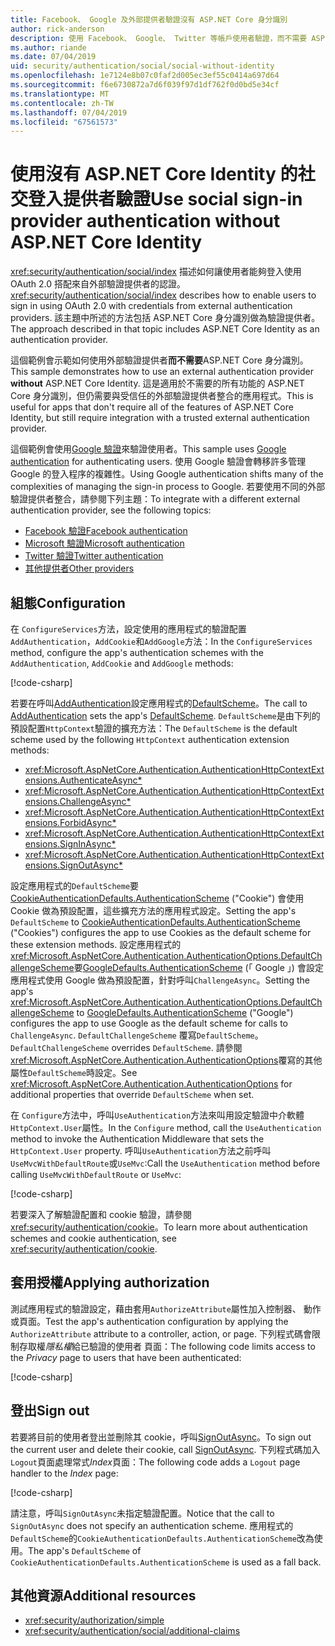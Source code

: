 ```yaml
---
title: Facebook、 Google 及外部提供者驗證沒有 ASP.NET Core 身分識別
author: rick-anderson
description: 使用 Facebook、 Google、 Twitter 等帳戶使用者驗證，而不需要 ASP.NET Core 身分識別的說明。
ms.author: riande
ms.date: 07/04/2019
uid: security/authentication/social/social-without-identity
ms.openlocfilehash: 1e7124e8b07c0faf2d005ec3ef55c0414a697d64
ms.sourcegitcommit: f6e6730872a7d6f039f97d1df762f0d0bd5e34cf
ms.translationtype: MT
ms.contentlocale: zh-TW
ms.lasthandoff: 07/04/2019
ms.locfileid: "67561573"
---
```

# <a name="use-social-sign-in-provider-authentication-without-aspnet-core-identity"></a><span data-ttu-id="871dd-103">使用沒有 ASP.NET Core Identity 的社交登入提供者驗證</span><span class="sxs-lookup"><span data-stu-id="871dd-103">Use social sign-in provider authentication without ASP.NET Core Identity</span></span>

<span data-ttu-id="871dd-104"><xref:security/authentication/social/index> 描述如何讓使用者能夠登入使用 OAuth 2.0 搭配來自外部驗證提供者的認證。</span><span class="sxs-lookup"><span data-stu-id="871dd-104"><xref:security/authentication/social/index> describes how to enable users to sign in using OAuth 2.0 with credentials from external authentication providers.</span></span> <span data-ttu-id="871dd-105">該主題中所述的方法包括 ASP.NET Core 身分識別做為驗證提供者。</span><span class="sxs-lookup"><span data-stu-id="871dd-105">The approach described in that topic includes ASP.NET Core Identity as an authentication provider.</span></span>

<span data-ttu-id="871dd-106">這個範例會示範如何使用外部驗證提供者**而不需要**ASP.NET Core 身分識別。</span><span class="sxs-lookup"><span data-stu-id="871dd-106">This sample demonstrates how to use an external authentication provider **without** ASP.NET Core Identity.</span></span> <span data-ttu-id="871dd-107">這是適用於不需要的所有功能的 ASP.NET Core 身分識別，但仍需要與受信任的外部驗證提供者整合的應用程式。</span><span class="sxs-lookup"><span data-stu-id="871dd-107">This is useful for apps that don't require all of the features of ASP.NET Core Identity, but still require integration with a trusted external authentication provider.</span></span>

<span data-ttu-id="871dd-108">這個範例會使用[Google 驗證](xref:security/authentication/google-logins)來驗證使用者。</span><span class="sxs-lookup"><span data-stu-id="871dd-108">This sample uses [Google authentication](xref:security/authentication/google-logins) for authenticating users.</span></span> <span data-ttu-id="871dd-109">使用 Google 驗證會轉移許多管理 Google 的登入程序的複雜性。</span><span class="sxs-lookup"><span data-stu-id="871dd-109">Using Google authentication shifts many of the complexities of managing the sign-in process to Google.</span></span> <span data-ttu-id="871dd-110">若要使用不同的外部驗證提供者整合，請參閱下列主題：</span><span class="sxs-lookup"><span data-stu-id="871dd-110">To integrate with a different external authentication provider, see the following topics:</span></span>

* [<span data-ttu-id="871dd-111">Facebook 驗證</span><span class="sxs-lookup"><span data-stu-id="871dd-111">Facebook authentication</span></span>](xref:security/authentication/facebook-logins)
* [<span data-ttu-id="871dd-112">Microsoft 驗證</span><span class="sxs-lookup"><span data-stu-id="871dd-112">Microsoft authentication</span></span>](xref:security/authentication/microsoft-logins)
* [<span data-ttu-id="871dd-113">Twitter 驗證</span><span class="sxs-lookup"><span data-stu-id="871dd-113">Twitter authentication</span></span>](xref:security/authentication/twitter-logins)
* [<span data-ttu-id="871dd-114">其他提供者</span><span class="sxs-lookup"><span data-stu-id="871dd-114">Other providers</span></span>](xref:security/authentication/otherlogins)

## <a name="configuration"></a><span data-ttu-id="871dd-115">組態</span><span class="sxs-lookup"><span data-stu-id="871dd-115">Configuration</span></span>

<span data-ttu-id="871dd-116">在 `ConfigureServices`方法，設定使用的應用程式的驗證配置`AddAuthentication`，`AddCookie`和`AddGoogle`方法：</span><span class="sxs-lookup"><span data-stu-id="871dd-116">In the `ConfigureServices` method, configure the app's authentication schemes with the `AddAuthentication`, `AddCookie` and `AddGoogle` methods:</span></span>

[!code-csharp[](social-without-identity/sample/Startup.cs?name=snippet1)]

<span data-ttu-id="871dd-117">若要在呼叫[AddAuthentication](/dotnet/api/microsoft.extensions.dependencyinjection.authenticationservicecollectionextensions.addauthentication#Microsoft_Extensions_DependencyInjection_AuthenticationServiceCollectionExtensions_AddAuthentication_Microsoft_Extensions_DependencyInjection_IServiceCollection_System_Action_Microsoft_AspNetCore_Authentication_AuthenticationOptions__)設定應用程式的[DefaultScheme](xref:Microsoft.AspNetCore.Authentication.AuthenticationOptions.DefaultScheme)。</span><span class="sxs-lookup"><span data-stu-id="871dd-117">The call to [AddAuthentication](/dotnet/api/microsoft.extensions.dependencyinjection.authenticationservicecollectionextensions.addauthentication#Microsoft_Extensions_DependencyInjection_AuthenticationServiceCollectionExtensions_AddAuthentication_Microsoft_Extensions_DependencyInjection_IServiceCollection_System_Action_Microsoft_AspNetCore_Authentication_AuthenticationOptions__) sets the app's [DefaultScheme](xref:Microsoft.AspNetCore.Authentication.AuthenticationOptions.DefaultScheme).</span></span> <span data-ttu-id="871dd-118">`DefaultScheme`是由下列的預設配置`HttpContext`驗證的擴充方法：</span><span class="sxs-lookup"><span data-stu-id="871dd-118">The `DefaultScheme` is the default scheme used by the following `HttpContext` authentication extension methods:</span></span>

* <xref:Microsoft.AspNetCore.Authentication.AuthenticationHttpContextExtensions.AuthenticateAsync*>
* <xref:Microsoft.AspNetCore.Authentication.AuthenticationHttpContextExtensions.ChallengeAsync*>
* <xref:Microsoft.AspNetCore.Authentication.AuthenticationHttpContextExtensions.ForbidAsync*>
* <xref:Microsoft.AspNetCore.Authentication.AuthenticationHttpContextExtensions.SignInAsync*>
* <xref:Microsoft.AspNetCore.Authentication.AuthenticationHttpContextExtensions.SignOutAsync*>

<span data-ttu-id="871dd-119">設定應用程式的`DefaultScheme`要[CookieAuthenticationDefaults.AuthenticationScheme](xref:Microsoft.AspNetCore.Authentication.Cookies.CookieAuthenticationDefaults.AuthenticationScheme) ("Cookie") 會使用 Cookie 做為預設配置，這些擴充方法的應用程式設定。</span><span class="sxs-lookup"><span data-stu-id="871dd-119">Setting the app's `DefaultScheme` to [CookieAuthenticationDefaults.AuthenticationScheme](xref:Microsoft.AspNetCore.Authentication.Cookies.CookieAuthenticationDefaults.AuthenticationScheme) ("Cookies") configures the app to use Cookies as the default scheme for these extension methods.</span></span> <span data-ttu-id="871dd-120">設定應用程式的<xref:Microsoft.AspNetCore.Authentication.AuthenticationOptions.DefaultChallengeScheme>要[GoogleDefaults.AuthenticationScheme](xref:Microsoft.AspNetCore.Authentication.Google.GoogleDefaults.AuthenticationScheme) (「 Google 」) 會設定應用程式使用 Google 做為預設配置，針對呼叫`ChallengeAsync`。</span><span class="sxs-lookup"><span data-stu-id="871dd-120">Setting the app's <xref:Microsoft.AspNetCore.Authentication.AuthenticationOptions.DefaultChallengeScheme> to [GoogleDefaults.AuthenticationScheme](xref:Microsoft.AspNetCore.Authentication.Google.GoogleDefaults.AuthenticationScheme) ("Google") configures the app to use Google as the default scheme for calls to `ChallengeAsync`.</span></span> <span data-ttu-id="871dd-121">`DefaultChallengeScheme` 覆寫`DefaultScheme`。</span><span class="sxs-lookup"><span data-stu-id="871dd-121">`DefaultChallengeScheme` overrides `DefaultScheme`.</span></span> <span data-ttu-id="871dd-122">請參閱<xref:Microsoft.AspNetCore.Authentication.AuthenticationOptions>覆寫的其他屬性`DefaultScheme`時設定。</span><span class="sxs-lookup"><span data-stu-id="871dd-122">See <xref:Microsoft.AspNetCore.Authentication.AuthenticationOptions> for additional properties that override `DefaultScheme` when set.</span></span>

<span data-ttu-id="871dd-123">在 `Configure`方法中，呼叫`UseAuthentication`方法來叫用設定驗證中介軟體`HttpContext.User`屬性。</span><span class="sxs-lookup"><span data-stu-id="871dd-123">In the `Configure` method, call the `UseAuthentication` method to invoke the Authentication Middleware that sets the `HttpContext.User` property.</span></span> <span data-ttu-id="871dd-124">呼叫`UseAuthentication`方法之前呼叫`UseMvcWithDefaultRoute`或`UseMvc`:</span><span class="sxs-lookup"><span data-stu-id="871dd-124">Call the `UseAuthentication` method before calling `UseMvcWithDefaultRoute` or `UseMvc`:</span></span>

[!code-csharp[](social-without-identity/sample/Startup.cs?name=snippet2)]

<span data-ttu-id="871dd-125">若要深入了解驗證配置和 cookie 驗證，請參閱<xref:security/authentication/cookie>。</span><span class="sxs-lookup"><span data-stu-id="871dd-125">To learn more about authentication schemes and cookie authentication, see <xref:security/authentication/cookie>.</span></span>

## <a name="applying-authorization"></a><span data-ttu-id="871dd-126">套用授權</span><span class="sxs-lookup"><span data-stu-id="871dd-126">Applying authorization</span></span>

<span data-ttu-id="871dd-127">測試應用程式的驗證設定，藉由套用`AuthorizeAttribute`屬性加入控制器、 動作或頁面。</span><span class="sxs-lookup"><span data-stu-id="871dd-127">Test the app's authentication configuration by applying the `AuthorizeAttribute` attribute to a controller, action, or page.</span></span> <span data-ttu-id="871dd-128">下列程式碼會限制存取權*隱私權*給已驗證的使用者 頁面：</span><span class="sxs-lookup"><span data-stu-id="871dd-128">The following code limits access to the *Privacy* page to users that have been authenticated:</span></span>

[!code-csharp[](social-without-identity/sample/Pages/Privacy.cshtml.cs?name=snippet&highlight=1)]

## <a name="sign-out"></a><span data-ttu-id="871dd-129">登出</span><span class="sxs-lookup"><span data-stu-id="871dd-129">Sign out</span></span>

<span data-ttu-id="871dd-130">若要將目前的使用者登出並刪除其 cookie，呼叫[SignOutAsync](/dotnet/api/microsoft.aspnetcore.authentication.authenticationhttpcontextextensions.signoutasync?view=aspnetcore-2.0)。</span><span class="sxs-lookup"><span data-stu-id="871dd-130">To sign out the current user and delete their cookie, call [SignOutAsync](/dotnet/api/microsoft.aspnetcore.authentication.authenticationhttpcontextextensions.signoutasync?view=aspnetcore-2.0).</span></span> <span data-ttu-id="871dd-131">下列程式碼加入`Logout`頁面處理常式*Index*頁面：</span><span class="sxs-lookup"><span data-stu-id="871dd-131">The following code adds a `Logout` page handler to the *Index* page:</span></span>

[!code-csharp[](social-without-identity/sample/Pages/Index.cshtml.cs?name=snippet&highlight=7-11)]

<span data-ttu-id="871dd-132">請注意，呼叫`SignOutAsync`未指定驗證配置。</span><span class="sxs-lookup"><span data-stu-id="871dd-132">Notice that the call to `SignOutAsync` does not specify an authentication scheme.</span></span> <span data-ttu-id="871dd-133">應用程式的`DefaultScheme`的`CookieAuthenticationDefaults.AuthenticationScheme`改為使用。</span><span class="sxs-lookup"><span data-stu-id="871dd-133">The app's `DefaultScheme` of `CookieAuthenticationDefaults.AuthenticationScheme` is used as a fall back.</span></span>

## <a name="additional-resources"></a><span data-ttu-id="871dd-134">其他資源</span><span class="sxs-lookup"><span data-stu-id="871dd-134">Additional resources</span></span>

* <xref:security/authorization/simple>
* <xref:security/authentication/social/additional-claims>

